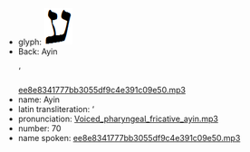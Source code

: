 - glyph: ![48d310743a4d49f1ba6182044ede4b51.png](25.png)
- Back: Ayin<br /><br />‘<br /><br />[ee8e8341777bb3055df9c4e391c09e50.mp3](88.mp3)
- name: Ayin<br />
- latin transliteration: ‘<br />
- pronunciation: [Voiced_pharyngeal_fricative_ayin.mp3](65.mp3)
- number: 70<br />
- name spoken: [ee8e8341777bb3055df9c4e391c09e50.mp3](88.mp3)